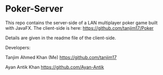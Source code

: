 # Poker-Server
This repo contains the server-side of a LAN multiplayer poker game built with JavaFX. The client-side is here:
https://github.com/tanjim17/Poker

Details are given in the readme file of the client-side.

Developers:

Tanjim Ahmed Khan (Me) https://github.com/tanjim17

Ayan Antik Khan https://github.com/Ayan-Antik
